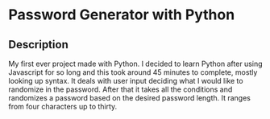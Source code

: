# Password Generator with Python
## Description
My first ever project made with Python. I decided to learn Python after using Javascript for so long and this took around 45 minutes to complete, mostly looking up syntax. It deals with user input deciding what I would like to randomize in the password. After that it takes all the conditions and randomizes a password based on the desired password length. It ranges from four characters up to thirty.
